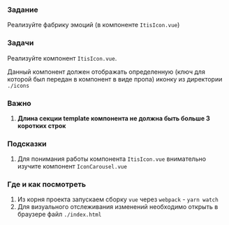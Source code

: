 ### Задание

Реализуйте фабрику эмоций (в компоненте `ItisIcon.vue`)

### Задачи

Реализуйте компонент `ItisIcon.vue`.

Данный компонент должен отображать определенную (ключ для которой был передан в компонент
в виде пропа) иконку из директории `./icons`

### Важно

1. **Длина секции template компонента не должна быть больше 3 коротких строк**

### Подсказки

1. Для понимания работы компонента `ItisIcon.vue` внимательно изучите
   компонент `IconCarousel.vue`

### Где и как посмотреть

1. Из корня проекта запускаем сборку `vue` через `webpack` - `yarn watch`
2. Для визуального отслеживания изменений необходимо открыть в браузере
   файл `./index.html`